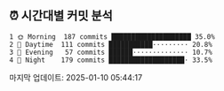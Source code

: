## ⏰ 시간대별 커밋 분석

```text
1 🌞 Morning  187 commits ████████████████████ 35.0%
2 🏢 Daytime  111 commits ███████████⋅⋅⋅⋅⋅⋅⋅⋅⋅ 20.8%
3 🌆 Evening   57 commits ██████⋅⋅⋅⋅⋅⋅⋅⋅⋅⋅⋅⋅⋅⋅ 10.7%
4 🌙 Night    179 commits ███████████████████⋅ 33.5%
```

마지막 업데이트: 2025-01-10 05:44:17
